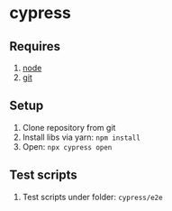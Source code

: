 # cypress

## Requires
1. [node](https://nodejs.org/en/)
1. [git](https://git-scm.com/)

## Setup
1. Clone repository from git
1. Install libs via yarn: `npm install`
1. Open: `npx cypress open`

## Test scripts
1. Test scripts under folder: `cypress/e2e`